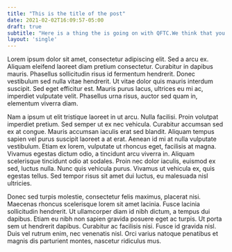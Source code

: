 ```yaml
---
title: "This is the title of the post"
date: 2021-02-02T16:09:57-05:00
draft: true
subtitle: "Here is a thing the is going on with QFTC.We think that you deserve to know all about it."
layout: 'single'
---
```


Lorem ipsum dolor sit amet, consectetur adipiscing elit. Sed a arcu ex. Aliquam eleifend laoreet diam pretium consectetur. Curabitur in dapibus mauris. Phasellus sollicitudin risus id fermentum hendrerit. Donec vestibulum sed nulla vitae hendrerit. Ut vitae dolor quis mauris interdum suscipit. Sed eget efficitur est. Mauris purus lacus, ultrices eu mi ac, imperdiet vulputate velit. Phasellus urna risus, auctor sed quam in, elementum viverra diam.

Nam a ipsum ut elit tristique laoreet in ut arcu. Nulla facilisi. Proin volutpat imperdiet pretium. Sed semper ut ex nec vehicula. Curabitur accumsan sed ex at congue. Mauris accumsan iaculis erat sed blandit. Aliquam tempus sapien vel purus suscipit laoreet a at erat. Aenean id mi at nulla vulputate vestibulum. Etiam ex lorem, vulputate ut rhoncus eget, facilisis at magna. Vivamus egestas dictum odio, a tincidunt arcu viverra in. Aliquam scelerisque tincidunt odio at sodales. Proin nec dolor iaculis, euismod ex sed, luctus nulla. Nunc quis vehicula purus. Vivamus ut vehicula ex, quis egestas tellus. Sed tempor risus sit amet dui luctus, eu malesuada nisl ultricies.

Donec sed turpis molestie, consectetur felis maximus, placerat nisi. Maecenas rhoncus scelerisque lorem sit amet lacinia. Fusce lacinia sollicitudin hendrerit. Ut ullamcorper diam id nibh dictum, a tempus dui dapibus. Etiam eu nibh non sapien gravida posuere eget ac turpis. Ut porta sem ut hendrerit dapibus. Curabitur ac facilisis nisi. Fusce id gravida nisl. Duis vel rutrum enim, nec venenatis nisl. Orci varius natoque penatibus et magnis dis parturient montes, nascetur ridiculus mus.
